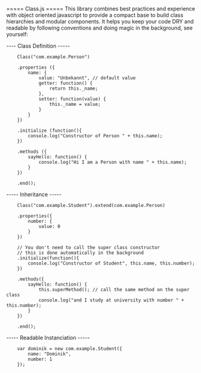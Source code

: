 ===== Class.js =====
This library combines best practices and experience with object oriented javascript to provide a compact base to build class hierarchies and modular components. It helps you keep your code DRY and readable by following conventions and doing magic in the background, see yourself:

---- Class Definition -----

		Class("com.example.Person") 

		.properties ({
			name: { 
				value: "Unbekannt", // default value
				getter: function() { 
					return this._name;
				},
				setter: function(value) {
					this._name = value;
				}
			}
		})	

		.initialize (function(){
			console.log("Constructor of Person " + this.name);
		})

		.methods ({
			sayHello: function() {
				console.log("Hi I am a Person with name " + this.name);
			}
		})

		.end();
		
----- Inheritance -----

		Class("com.example.Student").extend(com.example.Person)

		.properties({
			number: {
				value: 0
			}
		})

		// You don't need to call the super class constructor
		// this is done automatically in the background
		.initialize(function(){
			console.log("Constructor of Student", this.name, this.number);
		})

		.methods({
			sayHello: function() {
				this.superMethod(); // call the same method on the super class
				console.log("and I study at university with number " + this.number);
			}
		})

		.end();
		
----- Readable Instanciation -----

		var dominik = new com.example.Student({
			name: "Dominik",
			number: 1
		});